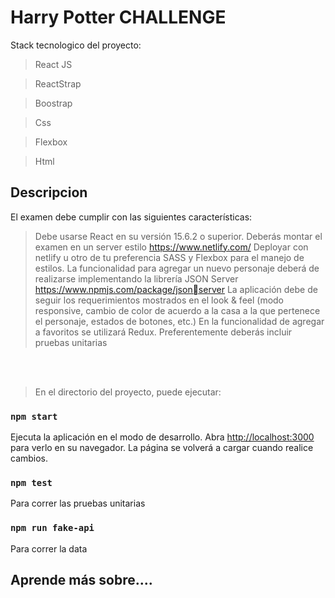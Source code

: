 # Harry Potter CHALLENGE

Stack tecnologico del proyecto: 
</br>
>React JS

>ReactStrap

>Boostrap

>Css

>Flexbox

>Html



## Descripcion

El examen debe cumplir con las siguientes características:
>Debe usarse React en su versión 15.6.2 o superior.
>Deberás montar el examen en un server estilo https://www.netlify.com/
Deployar con netlify u otro de tu preferencia
>SASS y Flexbox para el manejo de estilos.
>La funcionalidad para agregar un nuevo personaje deberá de realizarse 
implementando la librería JSON Server https://www.npmjs.com/package/jsonserver
>La aplicación debe de seguir los requerimientos mostrados en el look & feel 
(modo responsive, cambio de color de acuerdo a la casa a la que pertenece el 
personaje, estados de botones, etc.)
>En la funcionalidad de agregar a favoritos se utilizará Redux.
>Preferentemente deberás incluir pruebas unitarias

</br>
</br>

>En el directorio del proyecto, puede ejecutar:

### `npm start`

Ejecuta la aplicación en el modo de desarrollo.
Abra [http://localhost:3000](http://localhost:3000) para verlo en su navegador.
La página se volverá a cargar cuando realice cambios.


### `npm test`

Para correr las pruebas unitarias

### `npm run fake-api`

Para correr la data



## Aprende más sobre....

